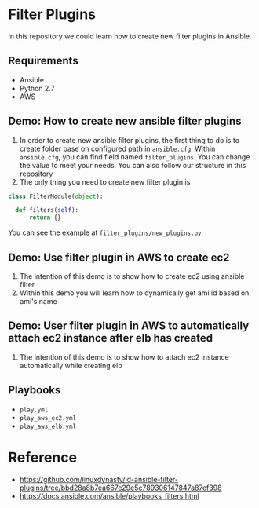 # Filter Plugins

In this repository we could learn how to create new filter plugins in Ansible.

## Requirements
* Ansible
* Python 2.7
* AWS

## Demo: How to create new ansible filter plugins

1. In order to create new ansible filter plugins, the first thing to do is to create folder base on configured path in `ansible.cfg`.
  Within `ansible.cfg`, you can find field named `filter_plugins`. You can change the value to meet your needs. 
  You can also follow our structure in this repository
2. The only thing you need to create new filter plugin is
  ``` Python
  class FilterModule(object):

    def filters(self):
        return {}
  ```
  You can see the example at `filter_plugins/new_plugins.py`

## Demo: Use filter plugin in AWS to create ec2
1. The intention of this demo is to show how to create ec2 using ansible filter
2. Within this demo you will learn how to dynamically get ami id based on ami's name

## Demo: User filter plugin in AWS to automatically attach ec2 instance after elb has created
1. The intention of this demo is to show how to attach ec2 instance automatically while creating elb

## Playbooks
* `play.yml`
* `play_aws_ec2.yml`
* `play_aws_elb.yml`

# Reference
* https://github.com/linuxdynasty/ld-ansible-filter-plugins/tree/bbd28a8b7ea667e29e5c789306147847a87ef398
* https://docs.ansible.com/ansible/playbooks_filters.html
